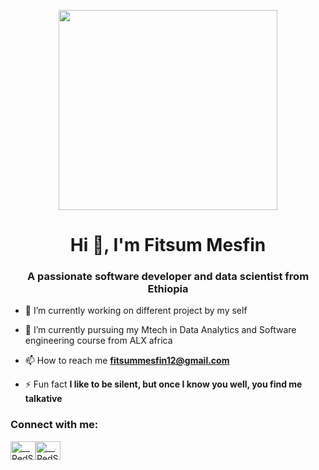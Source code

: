 <p  align="center"><img src="https://6448316.fs1.hubspotusercontent-na1.net/hubfs/6448316/what-computer-programming-jobs-offer-remote-work-jpg.jpeg" width="350" height="320" /></p>

<h1 align="center">Hi 👋, I'm Fitsum Mesfin</h1>
<h3 align="center">A passionate software developer and data scientist from Ethiopia</h3>


- 🔭 I’m currently working on different project by my self

- 🌱 I’m currently pursuing my Mtech in Data Analytics and Software engineering course from ALX africa

- 📫 How to reach me **fitsummesfin12@gmail.com**

- ⚡ Fun fact **I like to be silent, but once I know you well, you find me talkative**

<h3 align="left">Connect with me:</h3>
<p align="left">
<a href="https://twitter.com/fitsumMD" target="blank"><img align="center" src="https://raw.githubusercontent.com/rahuldkjain/github-profile-readme-generator/master/src/images/icons/Social/twitter.svg" alt="__RedSpinel__" height="30" width="40" /></a><a href="https://www.linkedin.com/in/fitsum-mesfin-25a01a185/" target="blank"><img align="center" src="https://play-lh.googleusercontent.com/kMofEFLjobZy_bCuaiDogzBcUT-dz3BBbOrIEjJ-hqOabjK8ieuevGe6wlTD15QzOqw=w480-h960-rw" alt="__RedSpinel__" height="30" width="40" /></a>

